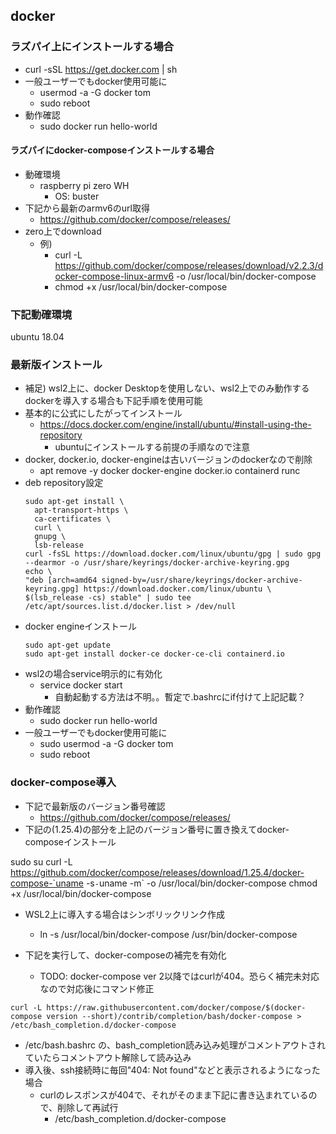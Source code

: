 ## docker

### ラズパイ上にインストールする場合

* curl -sSL https://get.docker.com | sh
* 一般ユーザーでもdocker使用可能に
  * usermod -a -G docker tom
  * sudo reboot
* 動作確認
  * sudo docker run hello-world

#### ラズパイにdocker-composeインストールする場合

* 動確環境
  * raspberry pi zero WH
    * OS: buster
* 下記から最新のarmv6のurl取得
  * https://github.com/docker/compose/releases/
* zero上でdownload
  * 例)
    * curl -L https://github.com/docker/compose/releases/download/v2.2.3/docker-compose-linux-armv6 -o /usr/local/bin/docker-compose
    * chmod +x /usr/local/bin/docker-compose

### 下記動確環境

ubuntu 18.04

### 最新版インストール

* 補足) wsl2上に、docker Desktopを使用しない、wsl2上でのみ動作するdockerを導入する場合も下記手順を使用可能
* 基本的に公式にしたがってインストール
  * https://docs.docker.com/engine/install/ubuntu/#install-using-the-repository
    * ubuntuにインストールする前提の手順なので注意
* docker, docker.io, docker-engineは古いバージョンのdockerなので削除
  * apt remove -y docker docker-engine docker.io containerd runc
* deb repository設定
  ```
  sudo apt-get install \
    apt-transport-https \
    ca-certificates \
    curl \
    gnupg \
    lsb-release
  curl -fsSL https://download.docker.com/linux/ubuntu/gpg | sudo gpg --dearmor -o /usr/share/keyrings/docker-archive-keyring.gpg
  echo \
  "deb [arch=amd64 signed-by=/usr/share/keyrings/docker-archive-keyring.gpg] https://download.docker.com/linux/ubuntu \
  $(lsb_release -cs) stable" | sudo tee /etc/apt/sources.list.d/docker.list > /dev/null
  ```
* docker engineインストール
  ```
  sudo apt-get update
  sudo apt-get install docker-ce docker-ce-cli containerd.io
  ```
* wsl2の場合service明示的に有効化
  * service docker start
    * 自動起動する方法は不明。。暫定で.bashrcにif付けて上記記載？
* 動作確認
  * sudo docker run hello-world
* 一般ユーザーでもdocker使用可能に
  * sudo usermod -a -G docker tom
  * sudo reboot

### docker-compose導入

* 下記で最新版のバージョン番号確認
  * https://github.com/docker/compose/releases/
* 下記の(1.25.4)の部分を上記のバージョン番号に置き換えてdocker-composeインストール

sudo su
curl -L https://github.com/docker/compose/releases/download/1.25.4/docker-compose-`uname -s`-`uname -m` -o /usr/local/bin/docker-compose
chmod +x /usr/local/bin/docker-compose

* WSL2上に導入する場合はシンボリックリンク作成
  * ln -s /usr/local/bin/docker-compose /usr/bin/docker-compose

* 下記を実行して、docker-composeの補完を有効化
  * TODO: docker-compose ver 2以降ではcurlが404。恐らく補完未対応なので対応後にコマンド修正

```
curl -L https://raw.githubusercontent.com/docker/compose/$(docker-compose version --short)/contrib/completion/bash/docker-compose > /etc/bash_completion.d/docker-compose
```

* /etc/bash.bashrc の、bash_completion読み込み処理がコメントアウトされていたらコメントアウト解除して読み込み
* 導入後、ssh接続時に毎回"404: Not found"などと表示されるようになった場合
  * curlのレスポンスが404で、それがそのまま下記に書き込まれているので、削除して再試行
    * /etc/bash_completion.d/docker-compose